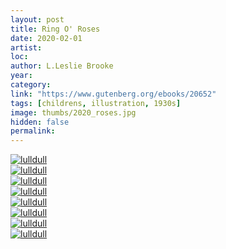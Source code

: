 ```yaml
---
layout: post
title: Ring O' Roses
date: 2020-02-01
artist: 
loc: 
author: L.Leslie Brooke
year: 
category: 
link: "https://www.gutenberg.org/ebooks/20652"
tags: [childrens, illustration, 1930s]
image: thumbs/2020_roses.jpg
hidden: false
permalink:
---
```




<div class="post_image_rounded">
	<a href="{{ site.baseurl }}/images/posts/2020_roses/001.jpg" target="_blank">
	<img src="{{ site.baseurl }}/images/posts/2020_roses/001.jpg" alt="lulldull"></a>
</div>

<div class="post_image_rounded">
	<a href="{{ site.baseurl }}/images/posts/2020_roses/002.jpg" target="_blank">
	<img src="{{ site.baseurl }}/images/posts/2020_roses/002.jpg" alt="lulldull"></a>
</div>

<div class="post_image_rounded">
	<a href="{{ site.baseurl }}/images/posts/2020_roses/003.jpg" target="_blank">
	<img src="{{ site.baseurl }}/images/posts/2020_roses/003.jpg" alt="lulldull"></a>
</div>

<div class="post_image_rounded">
	<a href="{{ site.baseurl }}/images/posts/2020_roses/004.jpg" target="_blank">
	<img src="{{ site.baseurl }}/images/posts/2020_roses/004.jpg" alt="lulldull"></a>
</div>

<div class="post_image_rounded">
	<a href="{{ site.baseurl }}/images/posts/2020_roses/005.jpg" target="_blank">
	<img src="{{ site.baseurl }}/images/posts/2020_roses/005.jpg" alt="lulldull"></a>
</div>

<div class="post_image_rounded">
	<a href="{{ site.baseurl }}/images/posts/2020_roses/006.jpg" target="_blank">
	<img src="{{ site.baseurl }}/images/posts/2020_roses/006.jpg" alt="lulldull"></a>
</div>

<div class="post_image_rounded">
	<a href="{{ site.baseurl }}/images/posts/2020_roses/007.jpg" target="_blank">
	<img src="{{ site.baseurl }}/images/posts/2020_roses/007.jpg" alt="lulldull"></a>
</div>


<div class="post_image_rounded">
	<a href="{{ site.baseurl }}/images/posts/2020_roses/008.jpg" target="_blank">
	<img src="{{ site.baseurl }}/images/posts/2020_roses/008.jpg" alt="lulldull"></a>
</div>